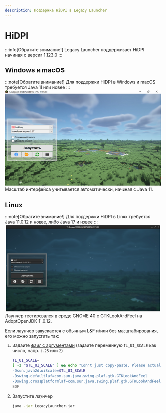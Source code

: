 ```yaml
---
description: Поддержка HiDPI в Legacy Launcher
---
```

# HiDPI
:::info[Обратите внимание!]
Legacy Launcher поддерживает HiDPI начиная с версии 1.123.0
:::

## Windows и macOS
:::note[Обратите внимание!]
Для поддержки HiDPI в Windows и macOS требуется Java 11 или новее
:::
![Скриншот окна лаунчера в Windows](./img/hidpi_win_ru.jpg)
Масштаб интерфейса учитывается автоматически, начиная с Java 11.

## Linux
:::note[Обратите внимание!]
Для поддержки HiDPI в Linux требуется Java 11.0.12 и новее, либо Java 17 и новее
:::
![Скриншот окна лаунчера в Windows](./img/hidpi_linux_ru.png)
Лаунчер тестировался в среде GNOME 40 с GTKLookAndFeel на AdoptOpenJDK 11.0.12.

Если лаунчер запускается с обычным L&F и/или без масштабирования, его можно запустить так:
1. Задайте [файл с аргументами](./portable) (задайте переменную `TL_UI_SCALE` как число, напр. `1.25` или `2`)
    ```bash
    TL_UI_SCALE=
    [ -z "$TL_UI_SCALE" ] && echo "Don't just copy-paste. Please actually set TL_UI_SCALE" >&2 || cat <<EOF > tl.bootargs
    -Dsun.java2d.uiScale=$TL_UI_SCALE
    -Dswing.defaultlaf=com.sun.java.swing.plaf.gtk.GTKLookAndFeel
    -Dswing.crossplatformlaf=com.sun.java.swing.plaf.gtk.GTKLookAndFeel
    EOF
    ```
2. Запустите лаунчер
    ```bash
    java -jar LegacyLauncher.jar
    ```